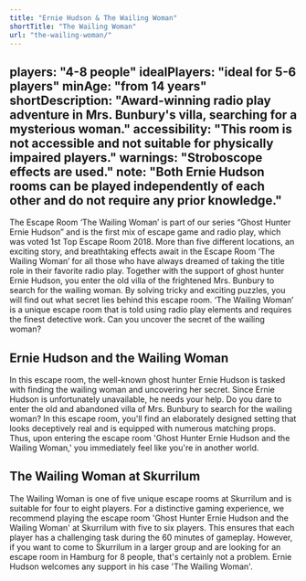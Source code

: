 ```yaml
---
title: "Ernie Hudson & The Wailing Woman"
shortTitle: "The Wailing Woman"
url: "the-wailing-woman/"
---
```

players: "4-8 people"
idealPlayers: "ideal for 5-6 players"
minAge: "from 14 years"
shortDescription: "Award-winning radio play adventure in Mrs. Bunbury's villa, searching for a mysterious woman."
accessibility: "This room is not accessible and not suitable for physically impaired players."
warnings: "Stroboscope effects are used."
note: "Both Ernie Hudson rooms can be played independently of each other and do not require any prior knowledge."
---

The Escape Room ‘The Wailing Woman’ is part of our series “Ghost Hunter Ernie Hudson” and is the first mix of escape game and radio play, which was voted 1st Top Escape Room 2018. More than five different locations, an exciting story, and breathtaking effects await in the Escape Room ‘The Wailing Woman’ for all those who have always dreamed of taking the title role in their favorite radio play. Together with the support of ghost hunter Ernie Hudson, you enter the old villa of the frightened Mrs. Bunbury to search for the wailing woman. By solving tricky and exciting puzzles, you will find out what secret lies behind this escape room. ‘The Wailing Woman’ is a unique escape room that is told using radio play elements and requires the finest detective work. Can you uncover the secret of the wailing woman?

## Ernie Hudson and the Wailing Woman

In this escape room, the well-known ghost hunter Ernie Hudson is tasked with finding the wailing woman and uncovering her secret. Since Ernie Hudson is unfortunately unavailable, he needs your help. Do you dare to enter the old and abandoned villa of Mrs. Bunbury to search for the wailing woman? In this escape room, you'll find an elaborately designed setting that looks deceptively real and is equipped with numerous matching props. Thus, upon entering the escape room 'Ghost Hunter Ernie Hudson and the Wailing Woman,' you immediately feel like you're in another world.


## The Wailing Woman at Skurrilum

The Wailing Woman is one of five unique escape rooms at Skurrilum and is suitable for four to eight players. For a distinctive gaming experience, we recommend playing the escape room 'Ghost Hunter Ernie Hudson and the Wailing Woman' at Skurrilum with five to six players. This ensures that each player has a challenging task during the 60 minutes of gameplay. However, if you want to come to Skurrilum in a larger group and are looking for an escape room in Hamburg for 8 people, that's certainly not a problem. Ernie Hudson welcomes any support in his case 'The Wailing Woman'.
